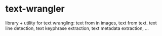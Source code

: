 # text-wrangler
library + utility for text wrangling: text from in images, text from text. text line detection, text keyphrase extraction, text metadata extraction, ...

